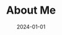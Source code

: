 ---
title: "About Me"  # Add a page title.
date: "2024-01-01"  # Add today's date.
type: landing  # Page type is a Widget Page
has_gallery: false

sections:
  - block: about.biography
    id: about
    content: 
      title: Bio
      username: admin

  - block: experience 
    content:
    items:
        - title: Graduate Instructor
          company: Texas Tech University
          company_url: ''
          company_logo: 
          location: Texas
          date_start: '2023-08-01'
          date_end: '2023-08-01'
          description: |2-
              Responsibilities include:

              * Lecturing
              * Preparing Homework and slides
              * Grading ~100 students
              * Exam creation 
        - title: Teaching Assisent  
          company: Texas Tech University
          company_url: ''
          company_logo: 
          location: Texas
          date_start: '2021-08-01'
          date_end: '2023-08-01'
          description: Grading exams, met with students, provided supplemental notes
    design:
      columns: '1' 
  - block: skills
    content:
      title: Skills
      text: ''
      # Choose a user to display skills from (a folder name within `content/authors/`)
      username: admin
    design:
      columns: '1'
  - block: accomplishments
    content:
      items:
      - certificate_url: https://www.datacamp.com
        date_end: '2020-12-21'
        date_start: '2020-07-01'
        description: ''
        organization: DataCamp
        organization_url: https://www.datacamp.com
        title: 'Object-Oriented Programming in R'
        url: ''
    design:
      columns: '1'
---